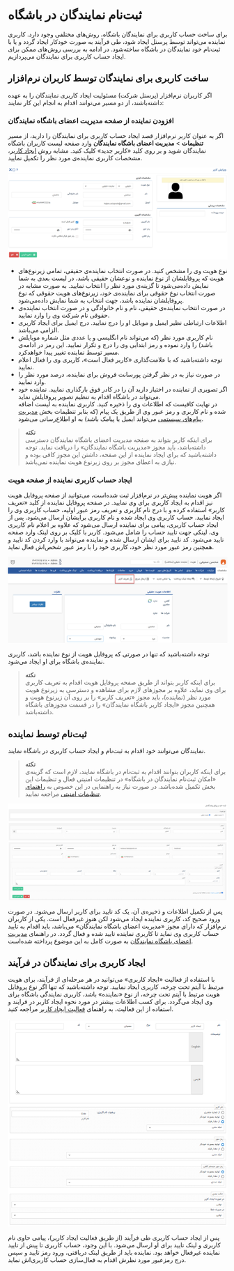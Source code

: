 # ثبت‌نام نمایندگان در باشگاه

برای ساخت حساب کاربری برای نمایندگان باشگاه، روش‌های مختلفی وجود دارد. کاربری نماینده می‌تواند توسط پرسنل ایجاد شود،‌ طی فرآیند به صورت خودکار ایجاد گردد و یا با ثبت‌نام خود نمایندگان در باشگاه ساخته‌شود. در ادامه به بررسی روش‌های ممکن برای ایجاد حساب کاربری برای نمایندگان می‌پردازیم.<br>

## ساخت کاربری برای نمایندگان توسط کاربران نرم‌افزار
اگر کاربران نرم‌افزار (پرسنل شرکت) مسئولیت ایجاد کاربری نمایندگان را به عهده داشته‌باشند، از دو مسیر می‌توانند اقدام به انجام این کار نمایند:<br>

### افزودن نماینده از صفحه مدیریت اعضای باشگاه نمایندگان
اگر به عنوان کاربر نرم‌افزار قصد ایجاد حساب کاربری برای نمایندگان را دارید، از مسیر **تنظیمات** > **مدیریت اعضای باشگاه نمایندگان** وارد صفحه لیست کاربران باشگاه نمایندگان شوید و بر روی کلید «کاربر جدید» کلیک کنید. مشابه روش [ایجاد کاربر](https://github.com/1stco/PayamGostarDocs/blob/master/Help/Settings/GroupsAndUsersManagement/NewUserCreation.md)، مشخصات کاربری نماینده‌ی مورد نظر را تکمیل نمایید.

![افزودن نماینده](./Image/add-club-agent-user-2.8.6.png) 

- نوع هویت وی را مشخص کنید. در صورت انتخاب نماینده‌ی حقیقی، تمامی زیرنوع‌های هویت که پروفایلشان از نوع نماینده و نوعشان حقیقی باشد، در لیست بعدی به شما نمایش داده‌می‌شود تا گزینه‌ی مورد نظر را انتخاب نمایید. به صورت مشابه در صورت انتخاب نوع حقوقی برای نماینده‌ی خود، زیرنوع‌های هویت حقوقی که نوع پروفایلشان نماینده باشد، جهت انتخاب به شما نمایش داده‌می‌شود.
- در صورت انتخاب نماینده‌ی حقیقی، نام و نام خانوادگی و در صورت انتخاب نماینده‌ی حقوقی نام شرکت وی را وارد نمایید.
- اطلاعات ارتباطی نظیر ایمیل و موبایل او را درج نمایید. درج ایمیل برای ایجاد کاربری الزامی می‌باشد.
- نام کاربری مورد نظر (که می‌تواند نام انگلیسی و یا عددی مثل شماره موبایلش باشد) را وارد نموده و رمز ابتدایی وی را درج و تکرار نمایید. این رمز در ادامه‌ی مسیر توسط نماینده تغییر پیدا خواهدکرد.
- توجه داشته‌باشید که با علامت‌گذاری «کاربر فعال است»، کاربری وی را فعال اعلام نمایید.
- در صورت نیاز به در نظر گرفتن پورسانت فروش برای نماینده، درصد مورد نظر را وارد نمایید.
- اگر تصویری از نماینده در اختیار دارید آن را در کادر فوق بارگذاری نمایید. نماینده خود می‌تواند در باشگاه اقدام به تنظیم تصویر پروفایلش نماید.<br>
در نهایت کافیست که اطلاعات وی را ذخیره کنید. کاربری نماینده به لیست اضافه شده و نام کاربری و رمز عبور وی از طریق یک پیام (که بنابر تنظیمات بخش [مدیریت پیام‌های سیستمی](https://github.com/1stco/PayamGostarDocs/blob/master/Help/Basic-Information/Manage-system-messages/2.6.0/Manage-system-messages.md) می‌تواند ایمیل یا پیامک باشد) به او اطلاع‌رسانی می‌شود.<br>

> **نکته**<br>
> برای اینکه کاربر بتواند به صفحه مدیریت اعضای باشگاه نمایندگان دسترسی داشته‌باشد، باید مجوز «مدیریت باشگاه نمایندگان» را دریافت نماید. توجه داشته‌باشید که برای ایجاد نماینده از این صفحه، داشتن این مجوز کافی بوده و نیازی به اعطای مجوز بر روی زیرنوع هویت نماینده نمی‌باشد.<br>

### ایجاد حساب کاربری نماینده از صفحه هویت
اگر هویت نماینده پیش‌تر در نرم‌افزار ثبت شده‌است، می‌توانید از صفحه پروفایل هویت نیز اقدام به ایجاد کاربری برای وی نمایید. در صفحه پروفایل نماینده از کلید «تعریف کاربر» استفاده کرده و با درج نام کاربری و تعریف رمز عبور اولیه، حساب کاربری وی را ایجاد نمایید. حساب کاربری وی ایجاد شده و نام کاربری برایشان ارسال می‌شود. پس از ایجاد حساب کاربری، پیامی برای نماینده ارسال می‌شود که علاوه بر اعلام نام کاربری وی، لینکی جهت تایید حساب  را شامل می‌شود. کاربر با کلیک بر روی لینک وارد صفحه تایید می‌شود. کد تایید برای ایشان ارسال شده و نماینده می‌تواند با وارد کردن کد تایید و همچنین رمز عبور مورد نظر خود، کاربری خود را با رمز عبور شخص‌اش فعال نماید.<br>

![افزودن نماینده از صفحه پروفایل](./Image/add-agent-user-2.8.6.png) 

توجه داشته‌باشید که تنها در صورتی که پروفایل هویت از نوع نماینده باشد، کاربری نماینده‌ی باشگاه برای او ایجاد می‌شود.<br>

> **نکته**<br>
> برای اینکه کاربر بتواند از طریق صفحه پروفایل هویت اقدام به تعریف کاربری برای وی نماید، علاوه بر مجوزهای لازم برای مشاهده و دسترسی به زیرنوع هویت مورد نظر (نماینده)،‌ باید مجوز «تعریف کاربر» را بر روی آن زیرنوع هویت و همچنین مجوز «ایجاد کاربر باشگاه نمایندگان» را در قسمت مجوزهای باشگاه داشته‌باشد.<br>

## ثبت‌نام توسط نماینده
نمایندگان می‌توانند خود اقدام به ثبت‌نام و ایجاد حساب کاربری در باشگاه نمایند. <br>

> **نکته**<br>
> برای اینکه کاربران بتوانند اقدام به ثبت‌نام در باشگاه نمایند، لازم است که گزینه‌ی «امکان ثبت‌نام نمایندگان در باشگاه» در تنظیمات امنیتی فعال و تنظیمات این بخش تکمیل شده‌باشد. در صورت نیاز به راهنمایی در این خصوص به [راهنمای تنظیمات امنیتی](https://github.com/1stco/PayamGostarDocs/blob/master/Help/Settings/General-settings/security/SecuritySetting-2.8.7.md) مراجعه نمایید.<br>

![ثبت‌نام نماینده در باشگاه](./Image/agent-sign-up-2.8.6.png) 

پس از تکمیل اطلاعات و ذخیره‌ی آن، یک کد تایید برای کاربر ارسال می‌شود. در صورت ورود صحیح کد، کاربری نماینده ایجاد می‌شود لکن هنوز غیرفعال است. یکی از کاربران نرم‌افزار که دارای مجوز «مدیریت اعضای باشگاه نمایندگان» می‌باشد، باید اقدام به تایید حساب کاربری وی نماید تا کاربری نماینده تایید شده و فعال گردد. در راهنمای [مدیریت اعضای باشگاه نمایندگان](https://github.com/1stco/PayamGostarDocs/blob/master/Help/Club/AgentClubUsersMnagement-2.8.6.md)  به صورت کامل به این موضوع پرداخته شده‌است. <br>

## ایجاد کاربری برای نمایندگان در فرآیند
با استفاده از فعالیت «ایجاد کاربری» می‌توانید در هر مرحله‌ای از فرآیند، برای هویت مرتبط با آیتم تحت چرخه، کاربری ایجاد نمایید. توجه داشته‌باشید که تنها اگر نوع پروفایل هویت مرتبط با آیتم تحت چرخه، از نوع «نماینده» باشد، کاربری نمایندگی باشگاه برای وی ایجاد می‌گردد. برای کسب اطلاعات بیشتر در مورد نحوه ایجاد کاربر در فرایند و استفاده از این فعالیت، به راهنمای [فعالیت ایجاد کاربر](https://github.com/1stco/PayamGostarDocs/blob/master/Help/Settings/Personalization-crm/Overview/Process-design/Create-a-work-cycle/Activity/Create-a-user/Create-a-user.md) مراجعه کنید.<br>

![ایجاد نماینده در فرآیند](./Image/user-creator-activity-2.8.6.png) 

پس از ایجاد حساب کاربری  طی فرآیند (از طریق فعالیت ایجاد کاربر)، پیامی حاوی نام کاربری و لینک تایید برای او ارسال می‌شود. با این وجود، حساب کاربری تا پیش از تایید نماینده غیرفعال خواهد بود. نماینده باید از طریق لینک دریافتی، ورود رمز تایید و سپس درج رمزعبور مورد نظرش اقدام به فعال‌سازی حساب کاربری‌اش نماید.<br>